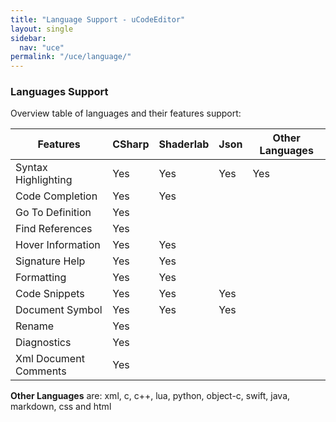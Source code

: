 ```yaml
---
title: "Language Support - uCodeEditor"
layout: single
sidebar:
  nav: "uce"
permalink: "/uce/language/"
---
```


### Languages Support

Overview table of languages and their features support:

| Features              | CSharp | Shaderlab | Json | Other Languages |
| --------------------- | ------ | --------- | ---- | --------------- |
| Syntax Highlighting   | Yes    | Yes       | Yes  | Yes             |
| Code Completion       | Yes    | Yes       |      |                 |
| Go To Definition      | Yes    |           |      |                 |
| Find References       | Yes    |           |      |                 |
| Hover Information     | Yes    | Yes       |      |                 |
| Signature Help        | Yes    | Yes       |      |                 |
| Formatting            | Yes    | Yes       |      |                 |
| Code Snippets         | Yes    | Yes       | Yes  |                 |
| Document Symbol       | Yes    | Yes       | Yes  |                 |
| Rename                | Yes    |           |      |                 |
| Diagnostics           | Yes    |           |      |                 |
| Xml Document Comments | Yes    |           |      |                 |

__Other Languages__ are: xml, c, c++, lua, python, object-c, swift, java, markdown, css and html
